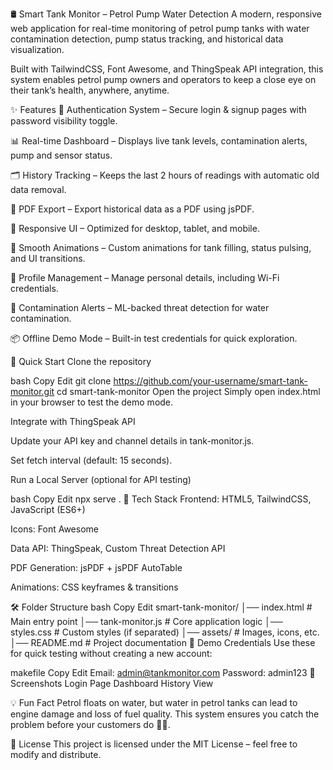 🛢️ Smart Tank Monitor – Petrol Pump Water Detection
A modern, responsive web application for real-time monitoring of petrol pump tanks with water contamination detection, pump status tracking, and historical data visualization.

Built with TailwindCSS, Font Awesome, and ThingSpeak API integration, this system enables petrol pump owners and operators to keep a close eye on their tank’s health, anywhere, anytime.

✨ Features
🔐 Authentication System – Secure login & signup pages with password visibility toggle.

📊 Real-time Dashboard – Displays live tank levels, contamination alerts, pump and sensor status.

🗂️ History Tracking – Keeps the last 2 hours of readings with automatic old data removal.

📄 PDF Export – Export historical data as a PDF using jsPDF.

📱 Responsive UI – Optimized for desktop, tablet, and mobile.

🎨 Smooth Animations – Custom animations for tank filling, status pulsing, and UI transitions.

👤 Profile Management – Manage personal details, including Wi-Fi credentials.

🌊 Contamination Alerts – ML-backed threat detection for water contamination.

📦 Offline Demo Mode – Built-in test credentials for quick exploration.

🚀 Quick Start
Clone the repository

bash
Copy
Edit
git clone https://github.com/your-username/smart-tank-monitor.git
cd smart-tank-monitor
Open the project
Simply open index.html in your browser to test the demo mode.

Integrate with ThingSpeak API

Update your API key and channel details in tank-monitor.js.

Set fetch interval (default: 15 seconds).

Run a Local Server (optional for API testing)

bash
Copy
Edit
npx serve .
🧩 Tech Stack
Frontend: HTML5, TailwindCSS, JavaScript (ES6+)

Icons: Font Awesome

Data API: ThingSpeak, Custom Threat Detection API

PDF Generation: jsPDF + jsPDF AutoTable

Animations: CSS keyframes & transitions

🛠️ Folder Structure
bash
Copy
Edit
smart-tank-monitor/
│── index.html           # Main entry point
│── tank-monitor.js      # Core application logic
│── styles.css           # Custom styles (if separated)
│── assets/              # Images, icons, etc.
│── README.md            # Project documentation
🧪 Demo Credentials
Use these for quick testing without creating a new account:

makefile
Copy
Edit
Email: admin@tankmonitor.com
Password: admin123
📸 Screenshots
Login Page	Dashboard	History View

💡 Fun Fact
Petrol floats on water, but water in petrol tanks can lead to engine damage and loss of fuel quality.
This system ensures you catch the problem before your customers do 🚗💨.

📜 License
This project is licensed under the MIT License – feel free to modify and distribute.

